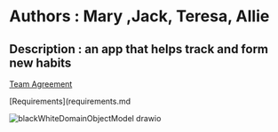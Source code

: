# Authors : Mary ,Jack, Teresa, Allie

## Description : an app that helps track and form new habits

[Team Agreement](TEAMAGREEMENT.md)

[Requirements](requirements.md

![blackWhiteDomainObjectModel drawio](https://user-images.githubusercontent.com/93843463/185671222-46ff9718-5ea3-42a5-89a6-4472965e3167.png)
